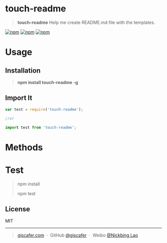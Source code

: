 # touch-readme

 > **touch-readme** Help me create README.md file with the templates.

 [![npm](https://img.shields.io/npm/v/touch-readme.svg?style=flat-square)](https://www.npmjs.com/package/touch-readme) [![npm](https://img.shields.io/npm/dt/touch-readme.svg?style=flat-square)](https://www.npmjs.com/package/touch-readme) [![npm](https://img.shields.io/npm/l/touch-readme.svg?style=flat-square)](https://www.npmjs.com/package/touch-readme)


# Usage

## Installation

> **npm install touch-readme -g**


## Import It

```js
var test = require('touch-readme');

//or

import test from 'touch-readme';
```

# Methods


# Test

> npm install
> 
> npm test


## License

MIT

---

> [giscafer.com](http://giscafer.com) &nbsp;&middot;&nbsp;
> GitHub [@giscafer](https://github.com/giscafer) &nbsp;&middot;&nbsp;
> Weibo [@Nickbing Lao](https://weibo.com/laohoubin)

